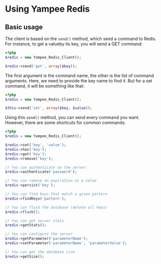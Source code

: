 Using Yampee Redis
===================

Basic usage
-----------------------

The client is based on the `send()` method, which send a command to Redis.
For instance, to get a valueby its key, you will send a GET command:

``` php
<?php
$redis = new Yampee_Redis_Client();

$redis->send('get', array($key));
```

The first argument is the command name, the other is the list of command arguments.
Here, we need to provide the key name to find it. But for a set command, it will be
something like that:

``` php
<?php
$redis = new Yampee_Redis_Client();

$this->send('set', array($key, $value));
```

Using this `send()` method, you can send every command you want. However, there are
some shortcuts for common commands:

``` php
<?php
$redis = new Yampee_Redis_Client();

$redis->set('key', 'value');
$redis->has('key');
$redis->get('key');
$redis->remove('key');

// You can authenticate on the server:
$redis->authenticate('password');

// You can remove an expiration on a value
$redis->persist('key');

// You can find keys that match a given pattern
$redis->findKeys('pattern');

// You can flush the database (delete all keys)
$redis->flush();

// You can get server stats
$redis->getStats();

// You can configure the server
$redis->getParameter('parameterName');
$redis->setParameter('parameterName', 'parameterValue');

// You can get the database size
$redis->getSize();
```